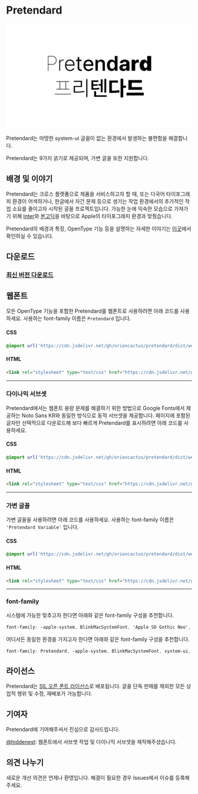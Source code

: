 # Pretendard

![Thumbnail](thumbnail.png)

Pretendard는 마땅한 system-ui 글꼴이 없는 환경에서 발생하는 불편함을 해결합니다.

Pretendard는 9가지 굵기로 제공되며, 가변 글꼴 또한 지원합니다.

## 배경 및 이야기

Pretendard는 크로스 플랫폼으로 제품을 서비스하고자 할 때, 또는 다국어 타이포그래피 환경이 어색하거나, 한글에서 자간 문제 등으로 생기는 작업 환경에서의 추가적인 작업 소요를 줄이고자 시작된 글꼴 프로젝트입니다. 가능한 눈에 익숙한 모습으로 가져가기 위해 [Inter](https://github.com/rsms/inter)와 [본고딕](http://github.com/adobe-fonts/source-han-sans)을 바탕으로 Apple의 타이포그래피 환경과 맞췄습니다.

Pretendard의 배경과 특징, OpenType 기능 등을 설명하는 자세한 이야기는 [이곳](https://cactus.tistory.com/306)에서 확인하실 수 있습니다.

## 다운로드

### [최신 버전 다운로드](https://github.com/orioncactus/pretendard/releases/latest)

## 웹폰트

모든 OpenType 기능을 포함한 Pretendard를 웹폰트로 사용하려면 아래 코드를 사용하세요. 사용하는 font-family 이름은 `Pretendard` 입니다.

#### CSS

```css
@import url('https://cdn.jsdelivr.net/gh/orioncactus/pretendard/dist/web/static/pretendard.css');
```

#### HTML

```html
<link rel="stylesheet" type="text/css" href="https://cdn.jsdelivr.net/gh/orioncactus/pretendard/dist/web/static/pretendard.css" />
```

---

### 다이나믹 서브셋

Pretendard에서는 웹폰트 용량 문제를 해결하기 위한 방법으로 Google Fonts에서 제공하는 Noto Sans KR와 동일한 방식으로 동적 서브셋을 제공합니다. 페이지에 포함된 글자만 선택적으로 다운로드해 보다 빠르게 Pretendard를 표시하려면 아래 코드를 사용하세요.

#### CSS

```css
@import url('https://cdn.jsdelivr.net/gh/orioncactus/pretendard/dist/web/static/pretendard-dynamic-subset.css');
```

#### HTML

```html
<link rel="stylesheet" type="text/css" href="https://cdn.jsdelivr.net/gh/orioncactus/pretendard/dist/web/static/pretendard-dynamic-subset.css" />
```

---

### 가변 글꼴

가변 글꼴을 사용하려면 아래 코드를 사용하세요. 사용하는 font-family 이름은 `'Pretendard Variable'` 입니다.

#### CSS

```css
@import url('https://cdn.jsdelivr.net/gh/orioncactus/pretendard/dist/web/variable/pretendardvariable.css');
```

#### HTML

```html
<link rel="stylesheet" type="text/css" href="https://cdn.jsdelivr.net/gh/orioncactus/pretendard/dist/web/variable/pretendardvariable.css" />
```

---

### font-family

시스템에 가능한 맞추고자 한다면 아래와 같은 font-family 구성을 추천합니다.

```css
font-family: -apple-system, BlinkMacSystemFont, 'Apple SD Gothic Neo', Pretendard, Roboto, 'Noto Sans KR', 'Segoe UI', 'Malgun Gothic', sans-serif;
```

어디서든 동일한 환경을 가지고자 한다면 아래와 같은 font-family 구성을 추천합니다.

```css
font-family: Pretendard, -apple-system, BlinkMacSystemFont, system-ui, Roboto, 'Helvetica Neue', 'Segoe UI', 'Apple SD Gothic Neo', 'Noto Sans KR', 'Malgun Gothic', sans-serif;
```

## 라이선스

Pretendard는 [SIL 오픈 폰트 라이선스](https://scripts.sil.org/OFL)로 배포됩니다. 글꼴 단독 판매를 제외한 모든 상업적 행위 및 수정, 재배포가 가능합니다.

## 기여자

Pretendard에 기여해주셔서 진심으로 감사드립니다.

[@hiddenest](https://github.com/hiddenest): 웹폰트에서 서브셋 작업 및 다이나믹 서브셋을 제작해주셨습니다.

## 의견 나누기

새로운 개선 의견은 언제나 환영입니다. 해결이 필요한 경우 Issues에서 이슈를 등록해주세요.
